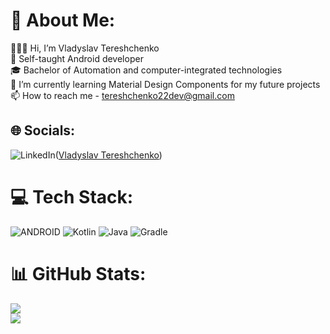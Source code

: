 # 💫 About Me:
🙋🏻‍♂️ Hi, I’m Vladyslav Tereshchenko<br>👾 Self-taught Android developer<br>🎓 Bachelor of Automation and computer-integrated technologies<br>🌱 I’m currently learning Material Design Components for my future projects<br>📫 How to reach me - tereshchenko22dev@gmail.com


## 🌐 Socials:
![LinkedIn](https://img.shields.io/badge/LinkedIn-%230077B5.svg?logo=linkedin&logoColor=white)([Vladyslav Tereshchenko](https://www.linkedin.com/in/tereshchenko-vladyslav/)) 

# 💻 Tech Stack:
![ANDROID](https://img.shields.io/badge/android-%2320232a.svg?style=for-the-badge&logo=android&logoColor=%a4c639)  ![Kotlin]([https://img.shields.io/badge/kotlin-%230095.svg?style=for-the-badge&logo=kotlin&logoColor=white](https://camo.githubusercontent.com/0c0b6b2de3e18f26081f31f49402aa8ead3bd6c91861abd9c2313f79aef8d546/68747470733a2f2f696d672e736869656c64732e696f2f7374617469632f76313f7374796c653d666f722d7468652d6261646765266d6573736167653d4b6f746c696e26636f6c6f723d374635324646266c6f676f3d4b6f746c696e266c6f676f436f6c6f723d464646464646266c6162656c3d))  ![Java](https://img.shields.io/badge/java-%23ED8B00.svg?style=for-the-badge&logo=java&logoColor=white) ![Gradle](https://img.shields.io/badge/Gradle-02303A.svg?style=for-the-badge&logo=Gradle&logoColor=white)
# 📊 GitHub Stats:
![](https://github-readme-stats.vercel.app/api?username=Tereshchenko22&theme=shades-of-purple&hide_border=false&include_all_commits=false&count_private=false)<br/>
![](https://github-readme-stats.vercel.app/api/top-langs/?username=Tereshchenko22&theme=shades-of-purple&hide_border=false&include_all_commits=false&count_private=false&layout=compact)


<!-- Proudly created with GPRM ( https://gprm.itsvg.in ) -->
<!---
VladyslavTereshchenko/VladyslavTereshchenko is a ✨ special ✨ repository because its `README.md` (this file) appears on your GitHub profile.
You can click the Preview link to take a look at your changes.
--->
